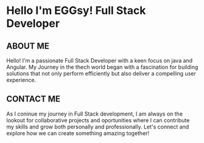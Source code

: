 # Hello I'm EGGsy! Full Stack Developer
## ABOUT ME 
Hello! I'm a passionate Full Stack Developer with a keen focus on java and Angular. My Journey in the thech world began with a fascination for building solutions that not only perform efficiently but also deliver a compelling user experience.

## CONTACT ME
As I coninue my journey in Full Stack  development, I am always on the lookout for collaborative projects and oportunities where I can contribute my skills and grow both personally and professionally. Let's connect and explore how we can create something amazing together!